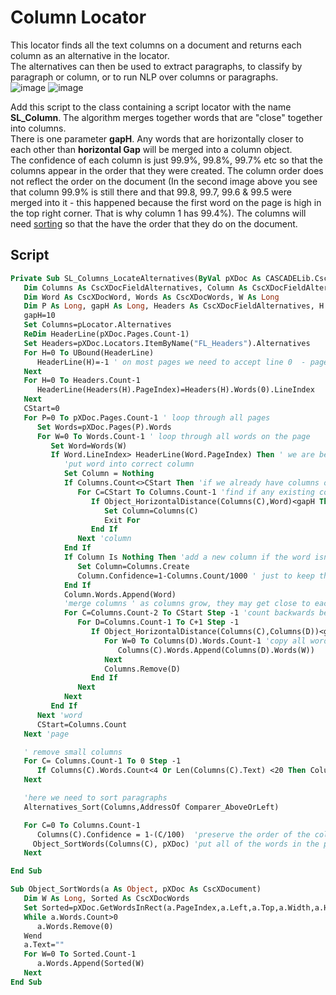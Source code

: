# Column Locator
This locator finds all the text columns on a document and returns each column as an alternative in the locator.  
The alternatives can then be used to extract paragraphs, to classify by paragraph or column, or to run NLP over columns or paragraphs.  
![image](https://user-images.githubusercontent.com/47416964/104158346-7037ed00-53ed-11eb-80ee-746cc475bd8a.png)
![image](https://user-images.githubusercontent.com/47416964/104158379-8a71cb00-53ed-11eb-8748-5a72e7b6e94a.png)

Add this script to the class containing a script locator with the name **SL_Column**.
The algorithm merges together words that are "close" together into columns.  
There is one parameter **gapH**. Any words that are horizontally closer to each other than **horizontal Gap** will be merged into a column object.  
The confidence of each column is just 99.9%, 99.8%, 99.7% etc so that the columns appear in the order that they were created. The column order does not reflect the order on the document (In the second image above you see that column 99.9% is still there and that 99.8, 99.7, 99.6 & 99.5 were merged into it - this happened because the first word on the page is high in the top right corner. That is why column 1 has 99.4%). The columns will need [sorting](Alternatives%20Sort.md) so that the have the order that they do on the document.

## Script
```vb
Private Sub SL_Columns_LocateAlternatives(ByVal pXDoc As CASCADELib.CscXDocument, ByVal pLocator As CASCADELib.CscXDocField)
   Dim Columns As CscXDocFieldAlternatives, Column As CscXDocFieldAlternative, C As Long, CStart As Long, CEnd As Long, D As Long
   Dim Word As CscXDocWord, Words As CscXDocWords, W As Long
   Dim P As Long, gapH As Long, Headers As CscXDocFieldAlternatives, H As Long, HeaderLine() As Long
   gapH=10
   Set Columns=pLocator.Alternatives
   ReDim HeaderLine(pXDoc.Pages.Count-1)
   Set Headers=pXDoc.Locators.ItemByName("FL_Headers").Alternatives
   For H=0 To UBound(HeaderLine)
      HeaderLine(H)=-1 ' on most pages we need to accept line 0  - page without header
   Next
   For H=0 To Headers.Count-1
      HeaderLine(Headers(H).PageIndex)=Headers(H).Words(0).LineIndex
   Next
   CStart=0
   For P=0 To pXDoc.Pages.Count-1 ' loop through all pages
      Set Words=pXDoc.Pages(P).Words
      For W=0 To Words.Count-1 ' loop through all words on the page
         Set Word=Words(W)
         If Word.LineIndex> HeaderLine(Word.PageIndex) Then ' we are below the header
            'put word into correct column
            Set Column = Nothing
            If Columns.Count<>CStart Then 'if we already have columns on this page
               For C=CStart To Columns.Count-1 'find if any existing column is "above" the word
                  If Object_HorizontalDistance(Columns(C),Word)<gapH Then
                     Set Column=Columns(C)
                     Exit For
                  End If
               Next 'column
            End If
            If Column Is Nothing Then 'add a new column if the word isn't "close" to an existing column
               Set Column=Columns.Create
               Column.Confidence=1-Columns.Count/1000 ' just to keep the columns in order of creation
            End If
            Column.Words.Append(Word)
            'merge columns ' as columns grow, they may get close to each other - this merges "sub"-columns.
            For C=Columns.Count-2 To CStart Step -1 'count backwards because we are deleting
               For D=Columns.Count-1 To C+1 Step -1
                  If Object_HorizontalDistance(Columns(C),Columns(D))<gapH Then
                     For W=0 To Columns(D).Words.Count-1 'copy all words to new column
                        Columns(C).Words.Append(Columns(D).Words(W))
                     Next
                     Columns.Remove(D)
                  End If
               Next
            Next
         End If
      Next 'word
      CStart=Columns.Count
   Next 'page

   ' remove small columns
   For C= Columns.Count-1 To 0 Step -1
      If Columns(C).Words.Count<4 Or Len(Columns(C).Text) <20 Then Columns.Remove(C)
   Next

   'here we need to sort paragraphs
   Alternatives_Sort(Columns,AddressOf Comparer_AboveOrLeft)

   For C=0 To Columns.Count-1
      Columns(C).Confidence = 1-(C/100)  'preserve the order of the columns by setting artificial confidences 100%, 99%, 98%, etc..
     Object_SortWords(Columns(C), pXDoc) 'put all of the words in the paragraph in the correct order. The merging above doesn't preserve word order.
   Next

End Sub

Sub Object_SortWords(a As Object, pXDoc As CscXDocument)
   Dim W As Long, Sorted As CscXDocWords
   Set Sorted=pXDoc.GetWordsInRect(a.PageIndex,a.Left,a.Top,a.Width,a.Height)
   While a.Words.Count>0
      a.Words.Remove(0)
   Wend
   a.Text=""
   For W=0 To Sorted.Count-1
      a.Words.Append(Sorted(W)
   Next
End Sub

```
